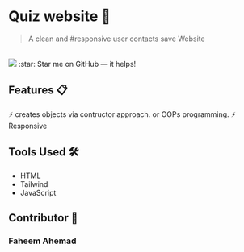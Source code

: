 # Quiz website 📃
> A clean and #responsive user contacts save Website 
<br>
<img src='QuizWebsiteGIF.gif'>
:star: Star me on GitHub — it helps!

## Features 📋
⚡️ creates objects via contructor approach. or OOPs programming.
⚡️ Responsive

## Tools Used 🛠️
*  HTML
*  Tailwind
*  JavaScript

## Contributor 🤝
### Faheem Ahemad
